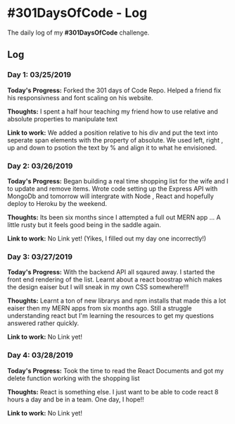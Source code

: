 # #301DaysOfCode - Log
The daily log of my **#301DaysOfCode** challenge.

## Log

### Day 1: 03/25/2019

**Today's Progress:** Forked the 301 days of Code Repo. Helped a friend fix his responsivness and font scaling on his website.

**Thoughts:** I spent a half hour teaching my friend how to use relative and absolute properties to manipulate text 

**Link to work:** We added a position relative to his div and put the text into seperate span elements with the property of absolute. We used left, right , up and down to psotion the text by % and align it to what he envisioned. 


### Day 2: 03/26/2019

**Today's Progress:** Began building a real time shopping list for the wife and I  to update and remove items. Wrote code setting up the Express API with MongoDb and tomorrow will intergrate with Node , React and hopefully deploy to Heroku by the weekend.


**Thoughts:** Its been six months since I attempted a full out MERN app ... A little rusty but it feels good being in the saddle again.

**Link to work:** No Link yet! (Yikes, I filled out my day one incorrectly!)


### Day 3: 03/27/2019

**Today's Progress:** With the backend API all sqaured away. I started the front end rendering of the list. Learnt about a react boostrap which makes the design eaiser but I will sneak in my own CSS somewhere!!! 


**Thoughts:** Learnt a ton of new librarys and npm installs that made this a lot eaiser then my MERN apps from six months ago. Still a struggle understanding react but I'm learning the resources to get my questions answered rather quickly.

**Link to work:** No Link yet!

### Day 4: 03/28/2019

**Today's Progress:** Took the time to read the React Documents and got my delete function working with the shopping list


**Thoughts:** React is something else. I just want to be able to code react 8 hours a day and be in a team. One day, I hope!! 

**Link to work:** No Link yet!

